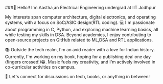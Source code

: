 ###👋 Hello!! I'm Aastha,an Electrical Engineering undergrad at IIT Jodhpur

 My interests span computer architecture, digital electronics, and operating systems, with a focus on SoC/ASIC design(RTL coding).
 💻 I'm passionate about programming in C, Python, and exploring machine learning basics, all while testing my skills in DSA. Beyond academics, I enjoy contributing to open-source projects on GitHub related to ML,DSA and RTL applications.

📚 Outside the tech realm, I'm an avid reader with a love for Indian history. Currently, I'm working on my book, hoping for a publishing deal one day (fingers crossed!)😁. Music fuels my creativity, and I'm actively involved in co-curricular activities on campus.

🚀 Let's connect for discussions on tech, books, or anything in between!
